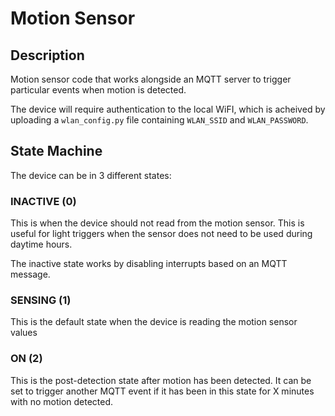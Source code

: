 # Motion Sensor

## Description

Motion sensor code that works alongside an MQTT server to trigger particular events when motion is detected.

The device will require authentication to the local WiFI, which is acheived by uploading a `wlan_config.py` file containing `WLAN_SSID` and `WLAN_PASSWORD`.

## State Machine

The device can be in 3 different states:

### INACTIVE (0)

This is when the device should not read from the motion sensor. This is useful for light triggers when the sensor does not need to be used during daytime hours.

The inactive state works by disabling interrupts based on an MQTT message.

### SENSING (1)

This is the default state when the device is reading the motion sensor values

### ON (2)

This is the post-detection state after motion has been detected. It can be set to trigger another MQTT event if it has been in this state for X minutes with no motion detected.
